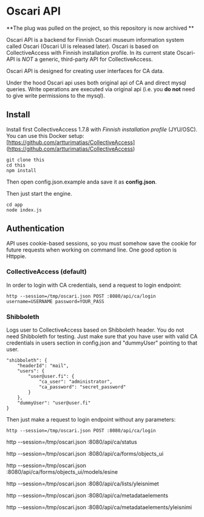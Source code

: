 
# Oscari API

**The plug was pulled on the project, so this repository is now archived **

Oscari API is a backend for Finnish Oscari museum information system called Oscari (Oscari UI is released later). Oscari is based on CollectiveAccess with Finnish installation profile. In its current state Oscari-API is *NOT* a generic, third-party API for CollectiveAccess.

Oscari API is designed for creating user interfaces for CA data.

Under the hood Oscari api uses both original api of CA and direct mysql queries. Write operations are executed via original api (i.e. you **do not** need to give write permissions to the mysql). 



## Install

Install first CollectiveAccess 1.7.8 with *Finnish installation profile* (JYU/OSC). You can use this Docker setup: [https://github.com/artturimatias/CollectiveAccess] (https://github.com/artturimatias/CollectiveAccess)

    git clone this
    cd this
    npm install

Then open config.json.example anda save it as **config.json**.


    
Then just start the engine.

    cd app
    node index.js


## Authentication

API uses cookie-based sessions, so you must somehow save the cookie for future requests when working on command line. One good option is Httppie.

### CollectiveAccess (default)

In order to login with CA credentials, send a request to login endpoint:

	http --session=/tmp/oscari.json POST :8080/api/ca/login username=USERNAME password=YOUR_PASS


### Shibboleth
Logs user to CollectiveAccess based on Shibboleth header. You do not need Shibboleth for testing. Just make sure that you have user with valid CA credentials in users section in config.json and "dummyUser" pointing to that user.

	"shibboleth": {
		"headerId": "mail",
		"users": {
			"user@user.fi": {
				"ca_user": "administrator",
				"ca_password": "secret_password" 
			}
		},
		"dummyUser": "user@user.fi"
	}

Then just make a request to login endpoint without any parameters:

	http --session=/tmp/oscari.json POST :8080/api/ca/login




http --session=/tmp/oscari.json :8080/api/ca/status

http --session=/tmp/oscari.json :8080/api/ca/forms/objects_ui

http --session=/tmp/oscari.json :8080/api/ca/forms/objects_ui/models/esine

http --session=/tmp/oscari.json :8080/api/ca/lists/yleisnimet

http --session=/tmp/oscari.json :8080/api/ca/metadataelements

http --session=/tmp/oscari.json :8080/api/ca/metadataelements/yleisnimi





